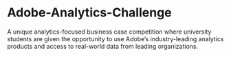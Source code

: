# Adobe-Analytics-Challenge
A unique analytics-focused business case competition where university students are given the opportunity to use Adobe’s industry-leading analytics products and access to real-world data from leading organizations.
